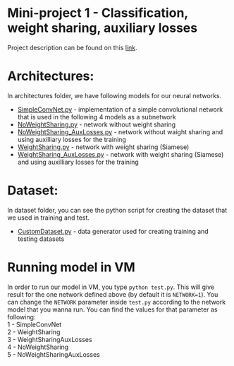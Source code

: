# Mini-project 1 - Classification, weight sharing, auxiliary losses

Project description can be found on this [link](https://fleuret.org/ee559/materials/ee559-miniprojects.pdf).

# Architectures: 
In architectures folder, we have following models for our neural networks. 
- [SimpleConvNet.py](architectures/SimpleConvNet.py) - implementation of a simple convolutional network that is used in the following 4 models as a subnetwork
- [NoWeightSharing.py](architectures/NoWeightSharing.py) - network without weight sharing
- [NoWeightSharing_AuxLosses.py](architectures/NoWeightSharing_AuxLosses.py) - network without waight sharing and using auxilliary losses for the training
- [WeightSharing.py](architectures/WeightSharing.py) - network with weight sharing (Siamese)
- [WeightSharing_AuxLosses.py](architectures/WeightSharing_AuxLosses.py) - network with weight sharing (Siamese) and using auxilliary losses for the training

# Dataset:
In dataset folder, you can see the python script for creating the dataset that we used in training and test. 
- [CustomDataset.py](dataset/CustomDataset.py) - data generator used for creating training and testing datasets

# Running model in VM
In order to run our model in VM, you type `python test.py`. This will give result for the one network defined above (by default it is `NETWORK=1`). You can change the `NETWORK` parameter inside `test.py` according to the network model that you wanna run. You can find the values for that parameter as following:  
1 - SimpleConvNet  
2 - WeightSharing  
3 - WeightSharingAuxLosses  
4 - NoWeightSharing  
5 - NoWeightSharingAuxLosses  

